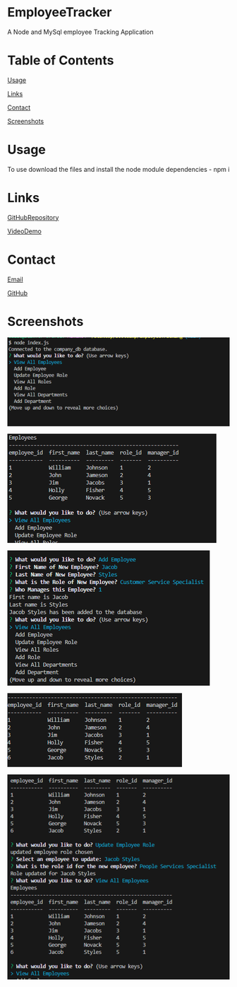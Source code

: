 # EmployeeTracker
A Node and MySql employee Tracking Application

# Table of Contents
[Usage](#Usage)

[Links](#Links)

[Contact](#Contact)

[Screenshots](#Screenshots)

# Usage
To use download the files and install the node module dependencies - npm i

# Links

[GitHubRepository](https://github.com/AJoelj84/EmployeeTracker)

[VideoDemo](https://drive.google.com/file/d/1tfDgjPtxHaKNMjpQ_QgkEQBtRP6KZkp0/view)

# Contact

[Email](ajoelj84@gmail.com)

[GitHub](https://github.com/AJoelj84)

# Screenshots

![Alt text](Screenshots/Screenshot%202023-05-15%20111247.png)

![Alt text](Screenshots/Screenshot%202023-05-15%20111307.png)

![Alt text](Screenshots/Screenshot%202023-05-15%20111349.png)

![Alt text](Screenshots/Screenshot%202023-05-15%20111401.png)

![Alt text](Screenshots/Screenshot%202023-05-15%20111429.png)